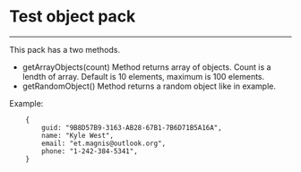 # Test object pack
***
This pack has a two methods.
 - getArrayObjects(count)
 Method returns array of objects. Count is a lendth of array. Default is 10 elements, maximum is 100 elements.
 - getRandomObject()
Method returns a random object like in example.

Example:
```
    {
        guid: "9B8D57B9-3163-AB28-67B1-7B6D71B5A16A",
        name: "Kyle West",
        email: "et.magnis@outlook.org",
        phone: "1-242-384-5341",
    }
```